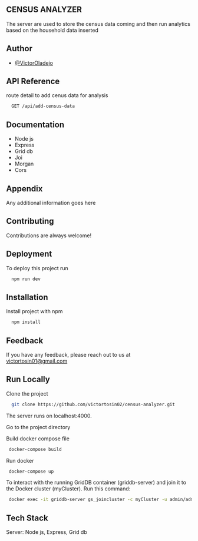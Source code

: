 ## CENSUS ANALYZER

The server are used to store the census data coming and then run analytics based on the household data inserted

## Author

- [@VictorOladejo](https://github.com/victortosin02)

## API Reference

route detail to add cenus data for analysis

```bash
  GET /api/add-census-data
```

## Documentation

- Node js
- Express
- Grid db
- Joi
- Morgan
- Cors

## Appendix

Any additional information goes here

## Contributing

Contributions are always welcome!

## Deployment

To deploy this project run

```bash
  npm run dev
```

## Installation

Install project with npm

```bash
  npm install
```

## Feedback

If you have any feedback, please reach out to us at victortosin01@gmail.com

## Run Locally

Clone the project

```bash
  git clone https://github.com/victortosin02/census-analyzer.git
```
The server runs on localhost:4000. 

Go to the project directory

Build docker compose file

```bash
 docker-compose build
```

Run docker

```bash
 docker-compose up
```
To interact with the running GridDB container (griddb-server) and join it to the Docker cluster (myCluster).
Run this command:
```bash
 docker exec -it griddb-server gs_joincluster -c myCluster -u admin/admin
```

## Tech Stack

Server: Node js, Express, Grid db
